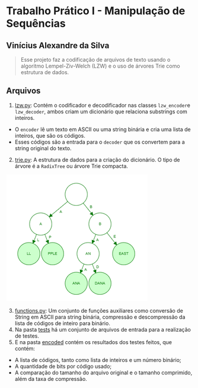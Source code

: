 # Trabalho Prático I - Manipulação de Sequências
## Vinícius Alexandre da Silva

> Esse projeto faz a codificação de arquivos de texto usando o algoritmo Lempel-Ziv-Welch (LZW) e o uso de árvores Trie como estrutura de dados.

## Arquivos
1.  [lzw.py](https://github.com/vasilva/TP1-Manipulacao-de-sequencias/blob/main/lzw.py): Contém o codificador e decodificador nas classes `lzw_encoder`e `lzw_decoder`, ambos criam um dicionário que relaciona substrings com inteiros.
* O `encoder` lê um texto em ASCII ou uma string binária e cria uma lista de inteiros, que são os códigos.
* Esses códigos são a entrada para o `decoder` que os convertem para a string original do texto.
2.  [trie.py](https://github.com/vasilva/TP1-Manipulacao-de-sequencias/blob/main/trie.py): A estrutura de dados para a criação do dicionário. O tipo de árvore é a `RadixTree` ou árvore Trie compacta.
  
![Exemplo de Radix Tree](https://github.com/vasilva/TP1-Manipulacao-de-sequencias/blob/main/baixados.png)

3. [functions.py](https://github.com/vasilva/TP1-Manipulacao-de-sequencias/blob/main/Str_functions.py): Um conjunto de funções auxiliares como conversão de String em ASCII para string binária, compressão e descompressão da lista de códigos de inteiro para binário.
4. Na pasta [tests](https://github.com/vasilva/TP1-Manipulacao-de-sequencias/tree/main/tests) há um conjunto de arquivos de entrada para a realização de testes.
5. E na pasta [encoded](https://github.com/vasilva/TP1-Manipulacao-de-sequencias/tree/main/encoded) contém os resultados dos testes feitos, que contém:
* A lista de códigos, tanto como lista de inteiros e um número binário;
* A quantidade de bits por código usado;
* A comparação do tamanho do arquivo original e o tamanho comprimido, além da taxa de compressão.
